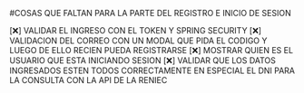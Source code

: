 
#COSAS QUE FALTAN PARA LA PARTE DEL REGISTRO E INICIO DE SESION

[❌] VALIDAR EL INGRESO CON EL TOKEN Y SPRING SECURITY
[❌] VALIDACION DEL CORREO CON UN MODAL QUE PIDA EL CODIGO Y LUEGO DE ELLO RECIEN PUEDA REGISTRARSE
[❌] MOSTRAR QUIEN ES EL USUARIO QUE ESTA INICIANDO SESION
[❌] VALIDAR QUE LOS DATOS INGRESADOS ESTEN TODOS CORRECTAMENTE EN ESPECIAL EL DNI PARA LA CONSULTA CON LA API DE LA RENIEC 